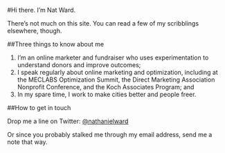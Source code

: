 #Hi there. I’m Nat Ward.

There’s not much on this site. You can read a few of my scribblings elsewhere, though.

##Three things to know about me

1. I’m an online marketer and fundraiser who uses experimentation to understand donors and improve outcomes;
2. I speak regularly about online marketing and optimization, including at the MECLABS Optimization Summit, the Direct Marketing Association Nonprofit Conference, and the Koch Associates Program; and
3. In my spare time, I work to make cities better and people freer.

##How to get in touch

Drop me a line on Twitter: [@nathanielward][1]

Or since you probably stalked me through my email address, send me a note that way.

[1]: https://twitter.com/nathanielward